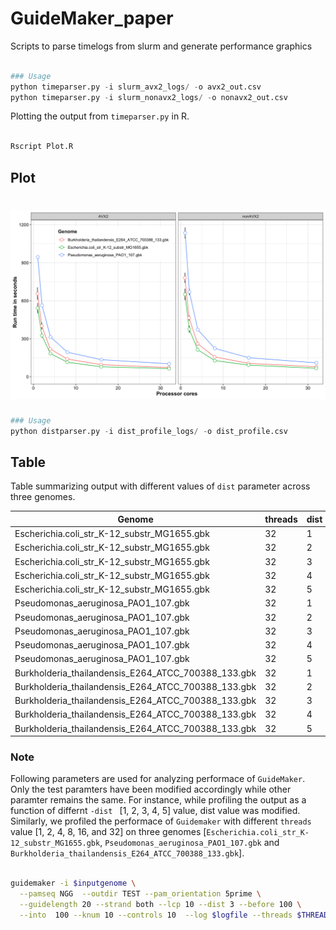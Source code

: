 # GuideMaker_paper

Scripts to parse timelogs from slurm and generate performance graphics



```python

### Usage
python timeparser.py -i slurm_avx2_logs/ -o avx2_out.csv
python timeparser.py -i slurm_nonavx2_logs/ -o nonavx2_out.csv

```


Plotting the output from `timeparser.py`  in R. 

```R

Rscript Plot.R 

```

## Plot

# ![alt text](https://github.com/USDA-ARS-GBRU/GuideMaker_paper/blob/master/figures/AVX2_Performance_Graph.png)




```python
### Usage
python distparser.py -i dist_profile_logs/ -o dist_profile.csv

```

## Table
Table summarizing output with different values of `dist` parameter across three genomes.

|Genome                                             |threads|dist|total_PAM_sites|n_candidate_PAM|percent_PAM_consider|total_locus|target_locus|missed_locus|missed_locus%|target_coverage%|mean_target|std_target|median_target|min_target|max_target|n_agg|n_cgg|n_ggg|n_tgg|
|---------------------------------------------------|-------|----|---------------|---------------|--------------------|-----------|------------|------------|-------------|----------------|-----------|----------|-------------|----------|----------|-----|-----|-----|-----|
|Escherichia.coli_str_K-12_substr_MG1655.gbk        |32     |1   |542073         |36108          |6.66                |4357       |4302        |55          |1.26%        |98.74%          |8.39       |3.7       |8            |1         |29        |8776 |9437 |7111 |10784|
|Escherichia.coli_str_K-12_substr_MG1655.gbk        |32     |2   |542073         |36031          |6.65                |4357       |4301        |56          |1.29%        |98.71%          |8.38       |3.7       |8            |1         |29        |8758 |9411 |7094 |10768|
|Escherichia.coli_str_K-12_substr_MG1655.gbk        |32     |3   |542073         |35845          |6.61                |4357       |4295        |62          |1.42%        |98.58%          |8.35       |3.7       |8            |1         |28        |8710 |9367 |7047 |10721|
|Escherichia.coli_str_K-12_substr_MG1655.gbk        |32     |4   |542073         |34763          |6.41                |4357       |4294        |63          |1.45%        |98.55%          |8.1        |3.66      |8            |1         |26        |8466 |9067 |6828 |10402|
|Escherichia.coli_str_K-12_substr_MG1655.gbk        |32     |5   |542073         |26086          |4.81                |4357       |4251        |106         |2.43%        |97.57%          |6.14       |3.17      |6            |1         |23        |6377 |6729 |5224 |7756 |
|Pseudomonas_aeruginosa_PAO1_107.gbk                |32     |1   |1171800        |46158          |3.94                |5584       |5462        |122         |2.18%        |97.82%          |8.45       |4.62      |8            |1         |29        |9977 |15182|10858|10141|
|Pseudomonas_aeruginosa_PAO1_107.gbk                |32     |2   |1171800        |46110          |3.93                |5584       |5460        |124         |2.22%        |97.78%          |8.45       |4.62      |8            |1         |29        |9964 |15166|10851|10129|
|Pseudomonas_aeruginosa_PAO1_107.gbk                |32     |3   |1171800        |45720          |3.9                 |5584       |5452        |132         |2.36%        |97.64%          |8.39       |4.6       |8            |1         |29        |9881 |15033|10753|10053|
|Pseudomonas_aeruginosa_PAO1_107.gbk                |32     |4   |1171800        |41789          |3.57                |5584       |5387        |197         |3.53%        |96.47%          |7.76       |4.44      |7            |1         |26        |9006 |13653|9958 |9172 |
|Pseudomonas_aeruginosa_PAO1_107.gbk                |32     |5   |1171800        |24736          |2.11                |5584       |4869        |715         |12.8%        |87.2%           |5.08       |3.36      |4            |1         |20        |5322 |7952 |6018 |5444 |
|Burkholderia_thailandensis_E264_ATCC_700388_133.gbk|32     |1   |923226         |36346          |3.94                |5633       |5323        |310         |5.5%         |94.5%           |6.83       |4.13      |6            |1         |34        |6019 |16403|7230 |6694 |
|Burkholderia_thailandensis_E264_ATCC_700388_133.gbk|32     |2   |923226         |36279          |3.93                |5633       |5322        |311         |5.52%        |94.48%          |6.82       |4.13      |6            |1         |34        |6006 |16375|7219 |6679 |
|Burkholderia_thailandensis_E264_ATCC_700388_133.gbk|32     |3   |923226         |35882          |3.89                |5633       |5309        |324         |5.75%        |94.25%          |6.76       |4.11      |6            |1         |34        |5955 |16142|7154 |6631 |
|Burkholderia_thailandensis_E264_ATCC_700388_133.gbk|32     |4   |923226         |32349          |3.5                 |5633       |5207        |426         |7.56%        |92.44%          |6.21       |3.94      |6            |1         |31        |5449 |14354|6445 |6101 |
|Burkholderia_thailandensis_E264_ATCC_700388_133.gbk|32     |5   |923226         |19886          |2.15                |5633       |4584        |1049        |18.62%       |81.38%          |4.34       |3.15      |4            |1         |29        |3601 |8376 |3989 |3920 |





### Note
Following parameters are used for analyzing performace of `GuideMaker`. Only the test paramters have been modified accordingly while other paramter remains the same. For instance, while profiling the output as a function of differnt `-dist ` [1, 2, 3, 4, 5] value, dist value was modified. Similarly, we profiled the performace of `Guidemaker` with different `threads` value [1, 2, 4, 8, 16, and 32] on three genomes [`Escherichia.coli_str_K-12_substr_MG1655.gbk`, `Pseudomonas_aeruginosa_PAO1_107.gbk` and `Burkholderia_thailandensis_E264_ATCC_700388_133.gbk`].

```bash

guidemaker -i $inputgenome \
  --pamseq NGG  --outdir TEST --pam_orientation 5prime \
  --guidelength 20 --strand both --lcp 10 --dist 3 --before 100 \
  --into  100 --knum 10 --controls 10  --log $logfile --threads $THREADS


```










